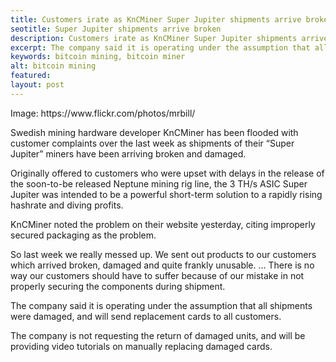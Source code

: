 ```yaml
---
title: Customers irate as KnCMiner Super Jupiter shipments arrive broken
seotitle: Super Jupiter shipments arrive broken
description: Customers irate as KnCMiner Super Jupiter shipments arrive broken
excerpt: The company said it is operating under the assumption that all shipments were damaged.
keywords: bitcoin mining, bitcoin miner
alt: bitcoin mining
featured: 
layout: post
---
```



<p>Image: https://www.flickr.com/photos/mrbill/<p>

<p>Swedish mining hardware developer KnCMiner has been flooded with customer complaints over the last week as shipments of their “Super Jupiter” miners have been arriving broken and damaged. <p>

<p>Originally offered to customers who were upset with delays in the release of the soon-to-be released Neptune mining rig line, the 3 TH/s ASIC Super Jupiter was intended to be a powerful short-term solution to a rapidly rising hashrate and diving profits.<p>

<p>KnCMiner noted the problem on their website yesterday, citing improperly secured packaging as the problem.<p>

<p>So last week we really messed up. We sent out products to our customers which arrived broken, damaged and quite frankly unusable. … There is no way our customers should have to suffer because of our mistake in not properly securing the components during shipment.<p>

<p>The company said it is operating under the assumption that all shipments were damaged, and will send replacement cards to all customers.<p>

<p>The company is not requesting the return of damaged units, and will be providing video tutorials on manually replacing damaged cards.<p>
